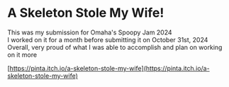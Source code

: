 # A Skeleton Stole My Wife!

This was my submission for Omaha's Spoopy Jam 2024\
I worked on it for a month before submitting it on October 31st, 2024\
Overall, very proud of what I was able to accomplish and plan on working on it more

[https://pinta.itch.io/a-skeleton-stole-my-wife](https://pinta.itch.io/a-skeleton-stole-my-wife)
